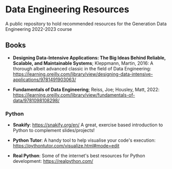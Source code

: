 # Data Engineering Resources
A public repository to hold recommended resources for the Generation Data Engineering 2022-2023 course

## Books

* __Designing Data-Intensive Applications: The Big Ideas Behind Reliable, Scalable, and Maintainable Systems__; Kleppmann, Martin, 2016: A thorough albeit advanced classic in the field of Data Engineering: https://learning.oreilly.com/library/view/designing-data-intensive-applications/9781491903063/

* __Fundamentals of Data Engineering__; Reiss, Joe; Housley, Matt, 2022: https://learning.oreilly.com/library/view/fundamentals-of-data/9781098108298/

### Python

* __Snakify__: https://snakify.org/en/ A great, exercise based introduction to Python to complement slides/projects!

* __Python Tutor__: A handy tool to help visualise your code's execution: https://pythontutor.com/visualize.html#mode=edit

* __Real Python__: Some of the internet's best resources for Python development: https://realpython.com/


